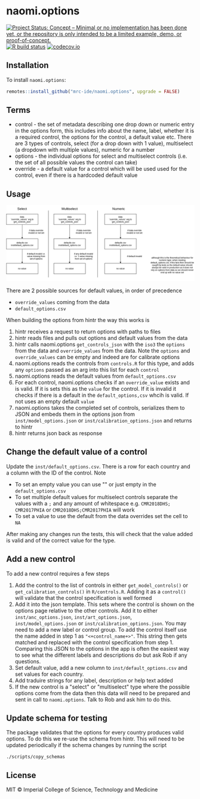 # naomi.options

<!-- badges: start -->
[![Project Status: Concept – Minimal or no implementation has been done yet, or the repository is only intended to be a limited example, demo, or proof-of-concept.](https://www.repostatus.org/badges/latest/concept.svg)](https://www.repostatus.org/#concept)
[![R build status](https://github.com/mrc-ide/naomi.options/workflows/R-CMD-check/badge.svg)](https://github.com/mrc-ide/naomi.options/actions)
[![codecov.io](https://codecov.io/github/mrc-ide/naomi.options/coverage.svg?branch=main)](https://codecov.io/github/mrc-ide/naomi.options?branch=main)
<!-- badges: end -->

## Installation

To install `naomi.options`:

```r
remotes::install_github("mrc-ide/naomi.options", upgrade = FALSE)
```

## Terms

* control - the set of metadata describing one drop down or numeric entry in the options form, this includes info about the name, label, whether it is a required control, the options for the control, a default value etc. There are 3 types of controls, select (for a drop down with 1 value), multiselect (a dropdown with multiple values), numeric for a number
* options - the individual options for select and multiselect controls (i.e. the set of all possible values the control can take)
* override - a default value for a control which will be used used for the control, even if there is a hardcoded default value

## Usage

![](diagram/logic.png?raw=true)

There are 2 possible sources for default values, in order of precedence
* `override_values` coming from the data
* `default_options.csv`

When building the options from hintr the way this works is
1. hintr receives a request to return options with paths to files
1. hintr reads files and pulls out options and default values from the data
1. hintr calls naomi.options `get_controls_json` with the `iso3` the `options` from the data and `override_values` from the data. Note the `options` and `override_values` can be empty and indeed are for calibrate options
1. naomi.options reads the controls from `controls.R` for this type, and adds any `options` passed as an arg into this list for each `control`
1. naomi.options reads the default values from `default_options.csv` 
1. For each control, naomi.options checks if an `override_value` exists and is valid. If it is sets this as the `value` for the control. If it is invalid it checks if there is a default in the `default_options,csv` whcih is valid. If not uses an empty default `value`
1. naomi.options takes the completed set of controls, serializes them to JSON and embeds them in the options json from `inst/model_options.json` or `inst/calibration_options.json` and returns to hintr
1. hintr returns json back as response

## Change the default value of a control

Update the `inst/default_options.csv`. There is a row for each country and a column with the ID of the control. Note
* To set an empty value you can use "" or just empty in the `default_options.csv`
* To set multiple default values for multiselect controls separate the values with a `;` and any amount of whitespace e.g. `CMR2018DHS; CMR2017PHIA` or `CMR2018DHS;CMR2017PHIA` will work
* To set a value to use the default from the data overrides set the cell to `NA`

After making any changes run the tests, this will check that the value added is valid and of the correct value for the type.

## Add a new control

To add a new control requires a few steps
1. Add the control to the list of controls in either `get_model_controls()` or `get_calibration_controls()` in `R/controls.R`. Adding it as a `control()` will validate that the control specification is well formed
1. Add it into the json template. This sets where the control is shown on the options page relative to the other controls. Add it to either `inst/anc_options.json`, `inst/art_options.json`, `inst/model_options.json` or `inst/calibration_options.json`. You may need to add a new label or control group. To add the control itself use the name added in step 1 as `"<+control_name+>"`. This string then gets matched and replaced with the control specification from step 1. Comparing this JSON to the options in the app is often the easiest way to see what the different labels and descriptions do but ask Rob if any questions.
1. Set default value, add a new column to `inst/default_options.csv` and set values for each country.
1. Add traduire strings for any label, description or help text added
1. If the new control is a "select" or "multiselect" type where the possible options come from the data then this data will need to be prepared and sent in call to `naomi.options`. Talk to Rob and ask him to do this.

## Update schema for testing

The package validates that the options for every country produces valid options. To do this we re-use the schema from hintr. This will need to be updated periodically if the schema changes by running the script

```
./scripts/copy_schemas
```

## License

MIT © Imperial College of Science, Technology and Medicine
